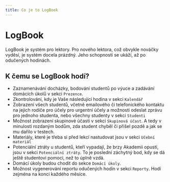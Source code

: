 ```yaml
---
title: Co je to LogBook
---
```


# LogBook

LogBook je systém pro lektory. Pro nového lektora, což obvykle nováčky vyděsí, je systém docela prázdný. Jeho schopnosti se ukáží, až po odučených hodinách.

## K čemu se LogBook hodí?

- Zaznamenávání docházky, bodování studentů po výuce a zadávání domácích úkolů v sekci `Prezence`.
- Zkontrolování, kdy je Vaše následující hodina v sekci `Kalendář`
- Zobrazení všech studentů, včetně emailového či telefonického kontaktu na jejich rodiče pro účely pro urgentní účely a možnosti odeslat zprávu pro jednoho studenta, nebo všechny studenty v sekci `Studenti`
- Možnost zobrazení skupinové účasti v sekci `Skupinová účast`. A tedy v minulosti rozdaným bodům, zda student chyběl či přišel pozdě a jak se mu dařilo v testech.
- Materiály, které je třeba si před lekcí nastudovat jsou v sekci `Učební materiál`
- Potenciální ztráty u studentů, kteří vypadají, že brzy Akademii opustí, jsou v sekci `Potenciální ztráty`. To je poslední záchytný bod, kdy se dá ještě studentovi pomoci, než to úplně vzdá.
- Domácí úkoly budou chodit do sekce `Domácí úkoly`.
- Možnost vygenerování reportu odučených hodin v sekci `Reporty`. Hodí zejména na konci každého měsíce.
